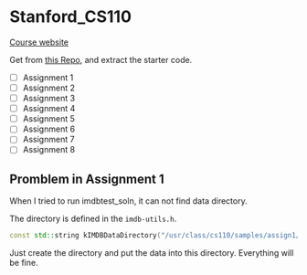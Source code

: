 # Stanford_CS110

[Course website](https://web.stanford.edu/class/cs110/)

Get from [this Repo](https://github.com/sauronalexander/cs110-1), and extract the starter code.

- [ ] Assignment 1
- [ ] Assignment 2
- [ ] Assignment 3
- [ ] Assignment 4
- [ ] Assignment 5
- [ ] Assignment 6
- [ ] Assignment 7
- [ ] Assignment 8

## Promblem in Assignment 1

When I tried to run imdbtest_soln, it can not find data directory. 

The directory is defined in the `imdb-utils.h`. 

```c++
const std::string kIMDBDataDirectory("/usr/class/cs110/samples/assign1/");
```

Just create the directory and put the data into this directory. Everything will be fine.
